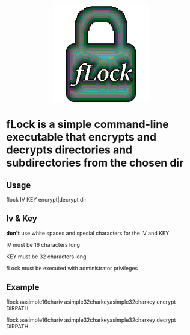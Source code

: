 <p align="center">
  <img src="https://github.com/aliasexo/fLock/blob/main/fLock.png?raw=true" alt="alt text">
</p>

<p align="center">
  <h1>fLock is a simple command-line executable that encrypts and decrypts directories and subdirectories from the chosen dir</h1>
</p>

## Usage
flock IV KEY encrypt|decrypt dir

## Iv & Key
**don't** use white spaces and special characters for the IV and KEY

IV must be 16 characters long

KEY must be 32 characters long

fLock must be executed with administrator privileges

## Example 
flock aasimple16chariv asimple32charkeyasimple32charkey encrypt DIRPATH

flock aasimple16chariv asimple32charkeyasimple32charkey decrypt DIRPATH
